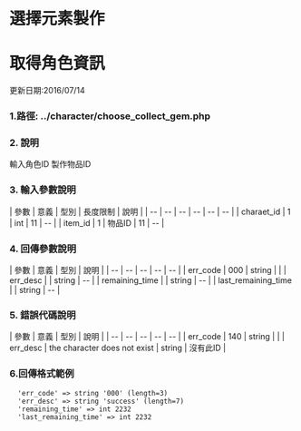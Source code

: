 # 選擇元素製作



# 取得角色資訊


更新日期:2016/07/14

### 1.路徑:    ../character/choose_collect_gem.php   　　　　  　

### 2. 說明

輸入角色ID  製作物品ID
### 3. 輸入參數說明

| 參數 | 意義 | 型別 | 長度限制 | 說明 |
| -- | -- | -- | -- | -- | -- |
| charaet_id | 1 | int | 11   |   --  |
| item_id | 1 | 物品ID | 11   |   --  |


### 4. 回傳參數說明
| 參數 | 意義 | 型別 | 說明 |
| -- | -- | -- | -- | -- |
| err_code | 000 | string |  |
| err_desc |  | string | -- |
| remaining_time |  | string | -- |
| last_remaining_time |  | string | -- |

### 5. 錯誤代碼說明

| 參數 | 意義 | 型別 | 說明 |
| -- | -- | -- | -- | -- |
| err_code | 140 | string |  |
| err_desc | the character does not exist  | string | 沒有此ID |


### 6.回傳格式範例
```
  'err_code' => string '000' (length=3)
  'err_desc' => string 'success' (length=7)
  'remaining_time' => int 2232
  'last_remaining_time' => int 2232

```





